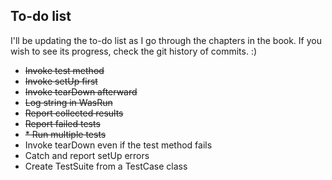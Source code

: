 ## To-do list
I'll be updating the to-do list as I go through the chapters in the book. If you wish to see its progress, check the git history of commits. :)

* ~~Invoke test method~~
* ~~Invoke setUp first~~
* ~~Invoke tearDown afterward~~
* ~~Log string in WasRun~~
* ~~Report collected results~~
* ~~Report failed tests~~
* ~~* Run multiple tests~~
* Invoke tearDown even if the test method fails
* Catch and report setUp errors
* Create TestSuite from a TestCase class